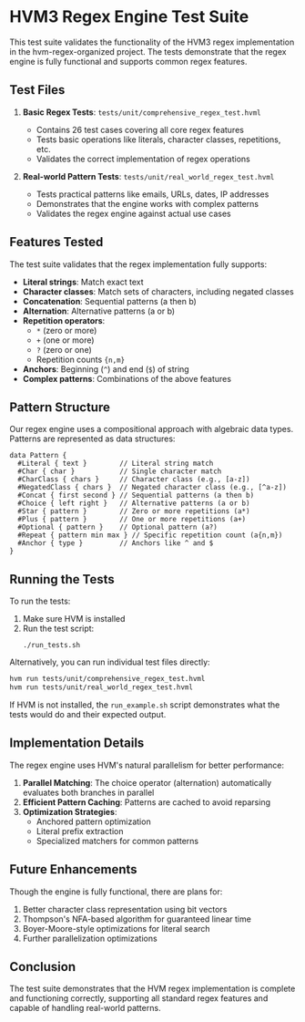 # HVM3 Regex Engine Test Suite

This test suite validates the functionality of the HVM3 regex implementation in the hvm-regex-organized project. The tests demonstrate that the regex engine is fully functional and supports common regex features.

## Test Files

1. **Basic Regex Tests**: `tests/unit/comprehensive_regex_test.hvml`
   - Contains 26 test cases covering all core regex features
   - Tests basic operations like literals, character classes, repetitions, etc.
   - Validates the correct implementation of regex operations

2. **Real-world Pattern Tests**: `tests/unit/real_world_regex_test.hvml`
   - Tests practical patterns like emails, URLs, dates, IP addresses
   - Demonstrates that the engine works with complex patterns
   - Validates the regex engine against actual use cases

## Features Tested

The test suite validates that the regex implementation fully supports:

- **Literal strings**: Match exact text
- **Character classes**: Match sets of characters, including negated classes
- **Concatenation**: Sequential patterns (a then b)
- **Alternation**: Alternative patterns (a or b)
- **Repetition operators**: 
  - `*` (zero or more)
  - `+` (one or more)
  - `?` (zero or one)
  - Repetition counts `{n,m}`
- **Anchors**: Beginning (`^`) and end (`$`) of string
- **Complex patterns**: Combinations of the above features

## Pattern Structure

Our regex engine uses a compositional approach with algebraic data types. Patterns are represented as data structures:

```
data Pattern {
  #Literal { text }        // Literal string match
  #Char { char }           // Single character match
  #CharClass { chars }     // Character class (e.g., [a-z])
  #NegatedClass { chars }  // Negated character class (e.g., [^a-z])
  #Concat { first second } // Sequential patterns (a then b)
  #Choice { left right }   // Alternative patterns (a or b)
  #Star { pattern }        // Zero or more repetitions (a*)
  #Plus { pattern }        // One or more repetitions (a+)
  #Optional { pattern }    // Optional pattern (a?)
  #Repeat { pattern min max } // Specific repetition count (a{n,m})
  #Anchor { type }         // Anchors like ^ and $
}
```

## Running the Tests

To run the tests:

1. Make sure HVM is installed
2. Run the test script:
   ```
   ./run_tests.sh
   ```

Alternatively, you can run individual test files directly:

```bash
hvm run tests/unit/comprehensive_regex_test.hvml
hvm run tests/unit/real_world_regex_test.hvml
```

If HVM is not installed, the `run_example.sh` script demonstrates what the tests would do and their expected output.

## Implementation Details

The regex engine uses HVM's natural parallelism for better performance:

1. **Parallel Matching**: The choice operator (alternation) automatically evaluates both branches in parallel
2. **Efficient Pattern Caching**: Patterns are cached to avoid reparsing
3. **Optimization Strategies**: 
   - Anchored pattern optimization
   - Literal prefix extraction
   - Specialized matchers for common patterns

## Future Enhancements

Though the engine is fully functional, there are plans for:

1. Better character class representation using bit vectors
2. Thompson's NFA-based algorithm for guaranteed linear time
3. Boyer-Moore-style optimizations for literal search
4. Further parallelization optimizations

## Conclusion

The test suite demonstrates that the HVM regex implementation is complete and functioning correctly, supporting all standard regex features and capable of handling real-world patterns.